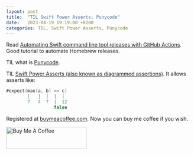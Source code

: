 ```yaml
---
layout: post
title:  "TIL Swift Power Asserts; Punycode"
date:   2023-04-19 19:19:00 +0200
categories: TIL, Swift Power Asserts, Punycode
---
```

Read [Automating Swift command line tool releases with GitHub Actions](https://www.polpiella.dev/automating-swift-package-releases-with-github-actions/). Good tutorial to automate Homebrew releases.

TIL what is [Punycode](https://en.wikipedia.org/wiki/Punycode).

TIL [Swift Power Asserts (also known as diagrammed assertions)](https://github.com/kishikawakatsumi/swift-power-assert). It allows asserts like:

```swift
#expect(max(a, b) == c)
        |   |  |  |  |
        7   4  7  |  12
                  false
```

Registered at [buymeacoffee.com](https://www.buymeacoffee.com/). Now you can buy me coffee if you wish.

<a href="https://www.buymeacoffee.com/valeriyvan" target="_blank"><img src="https://cdn.buymeacoffee.com/buttons/v2/default-yellow.png" alt="Buy Me A Coffee" style="height: 60px !important;width: 217px !important;" ></a>
